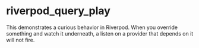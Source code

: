 # riverpod_query_play

This demonstrates a curious behavior in Riverpod. When you override something and watch it underneath, a listen on a provider that depends on it will not fire. 
